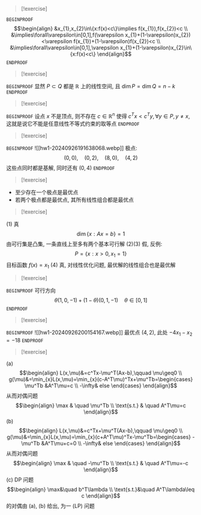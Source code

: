 > [!exercise]

`BEGINPROOF`
$$\begin{align}
&x_{1},x_{2}\in\{x:f(x)<c\}\implies f(x_{1}),f(x_{2})<c \\
&\implies\forall\varepsilon\in[0,1],f(\varepsilon x_{1}+(1-\varepsilon)x_{2})<\varepsilon f(x_{1})+(1-\varepsilon)f(x_{2})<c \\
&\implies\forall\varepsilon\in[0,1],\varepsilon x_{1}+(1-\varepsilon)x_{2}\in\{x:f(x)<c\}
\end{align}$$
`ENDPROOF`

> [!exercise]

`BEGINPROOF`
显然 $P\subset Q$ 都是 $\mathbb R$ 上的线性空间, 且 $\dim P=\dim Q=n-k$
`ENDPROOF`

> [!exercise]

`BEGINPROOF`
设点 $x$ 不是顶点, 则不存在 $c\in\mathbb R^n$ 使得 $c^T x<c^Ty,\forall y\in P,y\neq x$, 这就是说它不能是任意线性不等式约束的取等点
`ENDPROOF`

> [!exercise]

`BEGINPROOF`
![[hw1-20240926191638068.webp]]
极点:
$$(0,0),\quad (0,2),\quad (8,0),\quad (4,2)$$
这些点同时都是基解, 同时还有 $(0,4)$
`ENDPROOF`

> [!exercise]

- 至少存在一个极点是最优点
- 若两个极点都是最优点, 其所有线性组合都是最优点

> [!exercise]

(1) 真
$$\dim\{x:Ax=b\}=1$$
由可行集是凸集, 一条直线上至多有两个基本可行解
(2)(3) 假, 反例:
$$P=\{x:x>0,x_{1}=1\}$$
目标函数 $f(x)=x_{1}$
(4) 真, 对线性优化问题, 最优解的线性组合也是最优解

> [!exercise]

`BEGINPROOF`
可行方向
$$\theta(1,0,-1)+(1-\theta)(0,1,-1)\quad \theta\in[0,1]$$
`ENDPROOF`

> [!exercise]

`BEGINPROOF`
![[hw1-20240926200154167.webp]]
最优点 $(4,2)$, 此处 $-4x_1-x_2=-18$
`ENDPROOF`

> [!exercise]

(a)
$$\begin{align}
L(x,\mu)&=c^Tx-\mu^T(Ax-b),\qquad \mu\geq0 \\
g(\mu)&=\min_{x}L(x,\mu)=\min_{x}(c-A^T\mu)^Tx+\mu^Tb=\begin{cases}
\mu^Tb &A^T\mu=c \\
-\infty& else
\end{cases}
\end{align}$$
从而对偶问题
$$\begin{align}
\max & \quad \mu^Tb \\
\text{s.t.} & \quad A^T\mu=c
\end{align}$$
(b)
$$\begin{align}
L(x,\mu)&=c^Tx+\mu^T(Ax-b),\qquad \mu\geq0 \\
g(\mu)&=\min_{x}L(x,\mu)=\min_{x}(c+A^T\mu)^Tx-\mu^Tb=\begin{cases}
-\mu^Tb &A^T\mu+c=0 \\
-\infty& else
\end{cases}
\end{align}$$
从而对偶问题
$$\begin{align}
\max & \quad -\mu^Tb \\
\text{s.t.} & \quad A^T\mu=-c
\end{align}$$
(c) DP  问题
$$\begin{align}
\max&\quad b^T\lambda \\
\text{s.t.}&\quad A^T\lambda\leq c
\end{align}$$
的对偶由 (a), (b) 给出, 为一 (LP) 问题